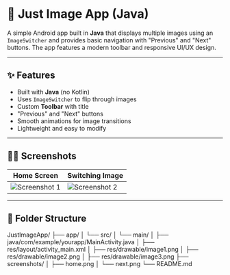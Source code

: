 # 📸 Just Image App (Java)

A simple Android app built in **Java** that displays multiple images using an `ImageSwitcher` and provides basic navigation with "Previous" and "Next" buttons. The app features a modern toolbar and responsive UI/UX design.

---

## ✨ Features

- Built with **Java** (no Kotlin)
- Uses `ImageSwitcher` to flip through images
- Custom **Toolbar** with title
- "Previous" and "Next" buttons
- Smooth animations for image transitions
- Lightweight and easy to modify

---

## 🧑‍💻 Screenshots

| Home Screen | Switching Image |
|-------------|------------------|
| ![Screenshot 1](screenshots/home.png) | ![Screenshot 2](screenshots/next.png) |

---

## 📁 Folder Structure

JustImageApp/
├── app/
│ └── src/
│ └── main/
│ ├── java/com/example/yourapp/MainActivity.java
│ ├── res/layout/activity_main.xml
│ ├── res/drawable/image1.png
│ ├── res/drawable/image2.png
│ ├── res/drawable/image3.png
├── screenshots/
│ ├── home.png
│ └── next.png
└── README.md


